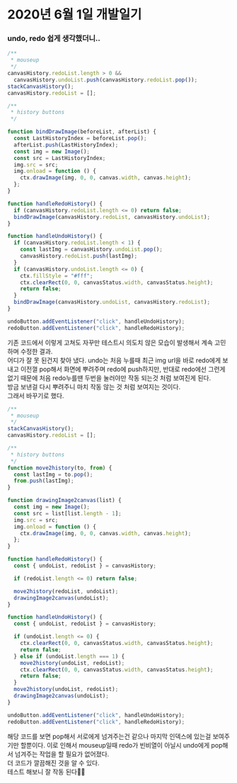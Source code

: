 # 2020년 6월 1일 개발일기

### undo, redo 쉽게 생각했더니..

```javascript
/**
 * mouseup
 */
canvasHistory.redoList.length > 0 &&
  canvasHistory.undoList.push(canvasHistory.redoList.pop());
stackCanvasHistory();
canvasHistory.redoList = [];

/**
 * history buttons
 */

function bindDrawImage(beforeList, afterList) {
  const LastHistoryIndex = beforeList.pop();
  afterList.push(LastHistoryIndex);
  const img = new Image();
  const src = LastHistoryIndex;
  img.src = src;
  img.onload = function () {
    ctx.drawImage(img, 0, 0, canvas.width, canvas.height);
  };
}

function handleRedoHistory() {
  if (canvasHistory.redoList.length <= 0) return false;
  bindDrawImage(canvasHistory.redoList, canvasHistory.undoList);
}

function handleUndoHistory() {
  if (canvasHistory.redoList.length < 1) {
    const lastImg = canvasHistory.undoList.pop();
    canvasHistory.redoList.push(lastImg);
  }
  if (canvasHistory.undoList.length <= 0) {
    ctx.fillStyle = "#fff";
    ctx.clearRect(0, 0, canvasStatus.width, canvasStatus.height);
    return false;
  }
  bindDrawImage(canvasHistory.undoList, canvasHistory.redoList);
}

undoButton.addEventListener("click", handleUndoHistory);
redoButton.addEventListener("click", handleRedoHistory);
```

기존 코드에서 이렇게 고쳐도 자꾸만 테스트시 의도치 않은 모습이 발생해서 계속 고민하며 수정한 결과.  
어디가 잘 못 된건지 찾아 냈다. undo는 처음 누를때 최근 img url을 바로 redo에게 보내고 이전껄 pop해서 화면에 뿌려주며 redo에 push하지만, 반대로 redo에선 그런게 없기 때문에 처음 redo누를땐 두번을 눌러야만 작동 되는것 처럼 보여진게 된다.  
방금 보낸걸 다시 뿌려주니 마치 작동 않는 것 처럼 보여지는 것이다.  
그래서 바꾸기로 했다.

```javascript
/**
 * mouseup
 */
stackCanvasHistory();
canvasHistory.redoList = [];

/**
 * history buttons
 */
function move2history(to, from) {
  const lastImg = to.pop();
  from.push(lastImg);
}

function drawingImage2canvas(list) {
  const img = new Image();
  const src = list[list.length - 1];
  img.src = src;
  img.onload = function () {
    ctx.drawImage(img, 0, 0, canvas.width, canvas.height);
  };
}

function handleRedoHistory() {
  const { undoList, redoList } = canvasHistory;

  if (redoList.length <= 0) return false;

  move2history(redoList, undoList);
  drawingImage2canvas(undoList);
}

function handleUndoHistory() {
  const { undoList, redoList } = canvasHistory;

  if (undoList.length <= 0) {
    ctx.clearRect(0, 0, canvasStatus.width, canvasStatus.height);
    return false;
  } else if (undoList.length === 1) {
    move2history(undoList, redoList);
    ctx.clearRect(0, 0, canvasStatus.width, canvasStatus.height);
    return false;
  }
  move2history(undoList, redoList);
  drawingImage2canvas(undoList);
}

undoButton.addEventListener("click", handleUndoHistory);
redoButton.addEventListener("click", handleRedoHistory);
```

해당 코드를 보면 pop해서 서로에게 넘겨주는건 같으나 마지막 인덱스에 있는걸 보여주기만 할뿐이다. 이로 인해서 mouseup일때 redo가 빈비열이 아닐시 undo에게 pop해서 넘겨주는 작업을 할 필요가 없어졌다.  
더 코드가 깔끔해진 것을 알 수 있다.  
테스트 해보니 잘 작동 된다🤭🤭
